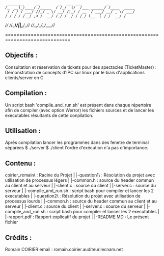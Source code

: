      _______      __        __  __  ___           __           
    /_  __(_)____/ /_____  / /_/  |/  /___ ______/ /____  _____
     / / / / ___/ //_/ _ \/ __/ /|_/ / __ `/ ___/ __/ _ \/ ___/
    / / / / /__/ ,< /  __/ /_/ /  / / /_/ (__  ) /_/  __/ /    
   /_/ /_/\___/_/|_|\___/\__/_/  /_/\__,_/____/\__/\___/_/     
                                                                                                                                       
=============================================================================

Objectifs :
----------------------
Consultation et réservation de tickets pour des spectacles (TicketMaster) :
Demonstration de concepts d'IPC sur linux
par le biais d'applications clients/server en C

Compilation :
----------------------
 Un script bash 'compile_and_run.sh' est présent dans chaque répertoire afin
 de compiler (avec option Werror) les fichiers sources
 et de lancer les executables résultants de cette conpilation.

Utilisation :
-------------

Après compilation lancer les programmes dans des fenetre de terminal séparées
$ ./server 
$ ./client 
l'ordre d'exécution n'a pas d'importance.

Contenu :
---------

coirier_romain\ : Racine du Projet
|
|-question1\ : Résolution du projet avec utilisation de processus légers
|  |-common.h : source du header commun au client et au serveur
|  |-client.c : source du client
|  |-server.c : source du serveur
|  |-compile_and_run.sh : script bash pour compiler et lancer les 2 executables
|
|-question2\ : Résolution du projet avec utilisation de processus lourds
|  |-common.h : source du header commun au client et au serveur
|  |-client.c : source du client
|  |-server.c : source du serveur
|  |-compile_and_run.sh : script bash pour compiler et lancer les 2 executables
|
|-rapport.pdf : Rapport explicatif du projet
|
|-README.MD : Le présent fichier

Crédits :
---------

Romain COIRIER
email : romain.coirier.auditeur.lecnam.net

